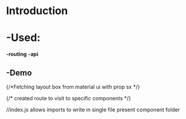 # Introduction


# -Used: 
 **-routing**
 **-api**




## -Demo 


{/*Fetching layout box from material ui with prop sx */}

 {/* created route to visit to specific components */}

 //index.js  allows imports to write in single file present component folder